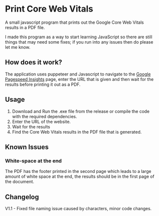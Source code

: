 # Print Core Web Vitals
A small javascript program that prints out the Google Core Web Vitals results in a PDF file. 

I made this program as a way to start learning JavaScript so there are still things that may need some fixes; if you run into any issues then do please let me know.

## How does it work?

The application uses puppeteer and Javascript to navigate to the <a href=https://pagespeed.web.dev/>Google Pagespeed Insights</a> page, enter the URL that is given and then wait for the results before printing it out as a PDF.

## Usage

1. Download and Run the .exe file from the release or compile the code with the required dependencies.
2. Enter the URL of the website. 
3. Wait for the results
4. Find the Core Web Vitals results in the PDF file that is generated.

## Known Issues

### White-space at the end
The PDF has the footer printed in the second page which leads to a large amount of white space at the end, the results should be in the first page of the document.

## Changelog

V1.1 - Fixed file naming issue caused by characters, minor code changes.
